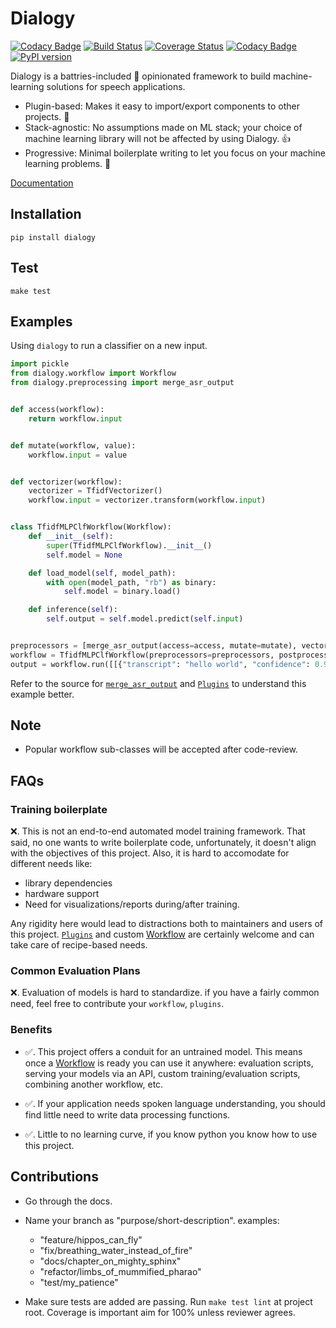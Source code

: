 # Dialogy

[![Codacy Badge](https://api.codacy.com/project/badge/Grade/e6a91ca8917c4615a0f409703f06d5e9)](https://app.codacy.com/gh/Vernacular-ai/dialogy?utm_source=github.com&utm_medium=referral&utm_content=Vernacular-ai/dialogy&utm_campaign=Badge_Grade_Settings)
[![Build Status](https://travis-ci.com/Vernacular-ai/dialogy.svg?branch=master)](https://travis-ci.com/Vernacular-ai/dialogy)
[![Coverage Status](https://coveralls.io/repos/github/Vernacular-ai/dialogy/badge.svg?branch=master)](https://coveralls.io/github/Vernacular-ai/dialogy?branch=master)
[![Codacy Badge](https://app.codacy.com/project/badge/Grade/03ab1c93c9354def81de73ba04b0d94c)](https://www.codacy.com/gh/Vernacular-ai/dialogy/dashboard?utm_source=github.com&utm_medium=referral&utm_content=Vernacular-ai/dialogy&utm_campaign=Badge_Grade)
[![PyPI version](https://badge.fury.io/py/dialogy.svg)](https://badge.fury.io/py/dialogy)

Dialogy is a battries-included 🔋 opinionated framework to build machine-learning solutions for speech applications. 

-   Plugin-based: Makes it easy to import/export components to other projects. 🔌
-   Stack-agnostic: No assumptions made on ML stack; your choice of machine learning library will not be affected by using Dialogy. 👍
-   Progressive: Minimal boilerplate writing to let you focus on your machine learning problems. 🤏

[Documentation](https://vernacular-ai.github.io/dialogy/)

## Installation

```shell
pip install dialogy
```

## Test

```shell
make test
```

## Examples

Using `dialogy` to run a classifier on a new input.

```python
import pickle
from dialogy.workflow import Workflow
from dialogy.preprocessing import merge_asr_output


def access(workflow):
    return workflow.input


def mutate(workflow, value):
    workflow.input = value


def vectorizer(workflow):
    vectorizer = TfidfVectorizer()
    workflow.input = vectorizer.transform(workflow.input)


class TfidfMLPClfWorkflow(Workflow):
    def __init__(self):
        super(TfidfMLPClfWorkflow).__init__()
        self.model = None

    def load_model(self, model_path):
        with open(model_path, "rb") as binary:
            self.model = binary.load()

    def inference(self):
        self.output = self.model.predict(self.input)


preprocessors = [merge_asr_output(access=access, mutate=mutate), vectorizer]
workflow = TfidfMLPClfWorkflow(preprocessors=preprocessors, postprocessors=[])
output = workflow.run([[{"transcript": "hello world", "confidence": 0.97}]]) # output -> _greeting_
```

Refer to the source for [`merge_asr_output`](https://vernacular-ai.github.io/dialogy/dialogy/preprocess/text/merge_asr_output.html) and [`Plugins`](https://vernacular-ai.github.io/dialogy/dialogy/plugin/plugin.html) to understand this example better.

## Note

-   Popular workflow sub-classes will be accepted after code-review.
## FAQs

### Training boilerplate

❌. This is not an end-to-end automated model training framework. That said, no one wants to write boilerplate code,
unfortunately, it doesn't align with the objectives of this project. Also, it is hard to accomodate for different needs 
like: 

-   library dependencies 
-   hardware support
-   Need for visualizations/reports during/after training.

Any rigidity here would lead to distractions both to maintainers and users of this project. [`Plugins`](https://vernacular-ai.github.io/dialogy/dialogy/plugin/plugin.html) and custom
[Workflow](https://vernacular-ai.github.io/dialogy/dialogy/workflow/workflow.html) are certainly welcome and can take care of recipe-based needs. 

### Common Evaluation Plans

❌. Evaluation of models is hard to standardize. if you have a fairly common need, feel free to contribute your `workflow`, `plugins`.

### Benefits

-   ✅. This project offers a conduit for an untrained model. This means once a [Workflow](https://vernacular-ai.github.io/dialogy/dialogy/workflow/workflow.html) is ready you can use it anywhere:
    evaluation scripts, serving your models via an API, custom training/evaluation scripts, combining another workflow, etc. 

-   ✅. If your application needs spoken language understanding, you should find little need to write data processing functions.

-   ✅. Little to no learning curve, if you know python you know how to use this project.

## Contributions

-   Go through the docs.

-   Name your branch as "purpose/short-description". examples:
    -   "feature/hippos_can_fly"
    -   "fix/breathing_water_instead_of_fire"
    -   "docs/chapter_on_mighty_sphinx"
    -   "refactor/limbs_of_mummified_pharao"
    -   "test/my_patience"

-   Make sure tests are added are passing. Run `make test lint` at project root. Coverage is important aim for 100% unless reviewer agrees.
